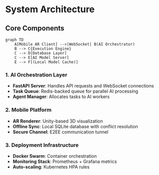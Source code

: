 # System Architecture

## Core Components

```mermaid
graph TD
    A[Mobile AR Client] -->|WebSocket| B(AI Orchestrator)
    B --> C{Execution Engine}
    C --> D[Database Layer]
    C --> E[AI Model Server]
    E --> F[(Local Model Cache)]
```

### 1. AI Orchestration Layer
- **FastAPI Server**: Handles API requests and WebSocket connections
- **Task Queue**: Redis-backed queue for parallel AI processing
- **Agent Manager**: Allocates tasks to AI workers

### 2. Mobile Platform
- **AR Renderer**: Unity-based 3D visualization
- **Offline Sync**: Local SQLite database with conflict resolution
- **Secure Channel**: E2EE communication tunnel

### 3. Deployment Infrastructure
- **Docker Swarm**: Container orchestration
- **Monitoring Stack**: Prometheus + Grafana metrics
- **Auto-scaling**: Kubernetes HPA rules
